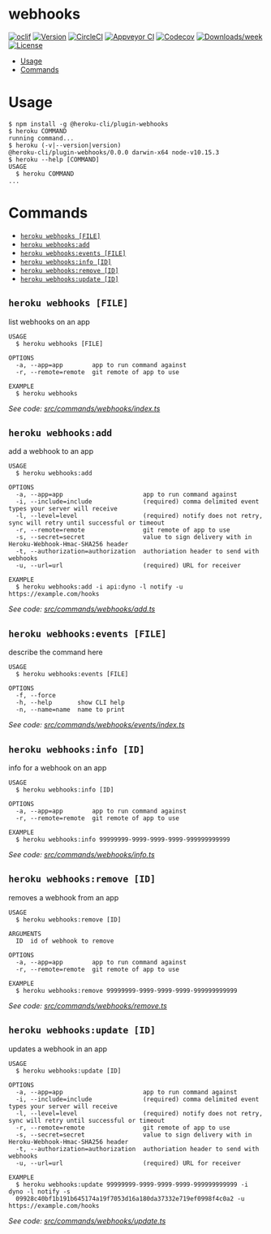 webhooks
========



[![oclif](https://img.shields.io/badge/cli-oclif-brightgreen.svg)](https://oclif.io)
[![Version](https://img.shields.io/npm/v/webhooks.svg)](https://npmjs.org/package/webhooks)
[![CircleCI](https://circleci.com/gh/chadian/webhooks/tree/master.svg?style=shield)](https://circleci.com/gh/chadian/webhooks/tree/master)
[![Appveyor CI](https://ci.appveyor.com/api/projects/status/github/chadian/webhooks?branch=master&svg=true)](https://ci.appveyor.com/project/chadian/webhooks/branch/master)
[![Codecov](https://codecov.io/gh/chadian/webhooks/branch/master/graph/badge.svg)](https://codecov.io/gh/chadian/webhooks)
[![Downloads/week](https://img.shields.io/npm/dw/webhooks.svg)](https://npmjs.org/package/webhooks)
[![License](https://img.shields.io/npm/l/webhooks.svg)](https://github.com/chadian/webhooks/blob/master/package.json)

<!-- toc -->
* [Usage](#usage)
* [Commands](#commands)
<!-- tocstop -->
# Usage
<!-- usage -->
```sh-session
$ npm install -g @heroku-cli/plugin-webhooks
$ heroku COMMAND
running command...
$ heroku (-v|--version|version)
@heroku-cli/plugin-webhooks/0.0.0 darwin-x64 node-v10.15.3
$ heroku --help [COMMAND]
USAGE
  $ heroku COMMAND
...
```
<!-- usagestop -->
# Commands
<!-- commands -->
* [`heroku webhooks [FILE]`](#heroku-webhooks-file)
* [`heroku webhooks:add`](#heroku-webhooksadd)
* [`heroku webhooks:events [FILE]`](#heroku-webhooksevents-file)
* [`heroku webhooks:info [ID]`](#heroku-webhooksinfo-id)
* [`heroku webhooks:remove [ID]`](#heroku-webhooksremove-id)
* [`heroku webhooks:update [ID]`](#heroku-webhooksupdate-id)

## `heroku webhooks [FILE]`

list webhooks on an app

```
USAGE
  $ heroku webhooks [FILE]

OPTIONS
  -a, --app=app        app to run command against
  -r, --remote=remote  git remote of app to use

EXAMPLE
  $ heroku webhooks
```

_See code: [src/commands/webhooks/index.ts](https://github.com/heroku/cli/blob/v0.0.0/src/commands/webhooks/index.ts)_

## `heroku webhooks:add`

add a webhook to an app

```
USAGE
  $ heroku webhooks:add

OPTIONS
  -a, --app=app                      app to run command against
  -i, --include=include              (required) comma delimited event types your server will receive
  -l, --level=level                  (required) notify does not retry, sync will retry until successful or timeout
  -r, --remote=remote                git remote of app to use
  -s, --secret=secret                value to sign delivery with in Heroku-Webhook-Hmac-SHA256 header
  -t, --authorization=authorization  authoriation header to send with webhooks
  -u, --url=url                      (required) URL for receiver

EXAMPLE
  $ heroku webhooks:add -i api:dyno -l notify -u https://example.com/hooks
```

_See code: [src/commands/webhooks/add.ts](https://github.com/heroku/cli/blob/v0.0.0/src/commands/webhooks/add.ts)_

## `heroku webhooks:events [FILE]`

describe the command here

```
USAGE
  $ heroku webhooks:events [FILE]

OPTIONS
  -f, --force
  -h, --help       show CLI help
  -n, --name=name  name to print
```

_See code: [src/commands/webhooks/events/index.ts](https://github.com/heroku/cli/blob/v0.0.0/src/commands/webhooks/events/index.ts)_

## `heroku webhooks:info [ID]`

info for a webhook on an app

```
USAGE
  $ heroku webhooks:info [ID]

OPTIONS
  -a, --app=app        app to run command against
  -r, --remote=remote  git remote of app to use

EXAMPLE
  $ heroku webhooks:info 99999999-9999-9999-9999-999999999999
```

_See code: [src/commands/webhooks/info.ts](https://github.com/heroku/cli/blob/v0.0.0/src/commands/webhooks/info.ts)_

## `heroku webhooks:remove [ID]`

removes a webhook from an app

```
USAGE
  $ heroku webhooks:remove [ID]

ARGUMENTS
  ID  id of webhook to remove

OPTIONS
  -a, --app=app        app to run command against
  -r, --remote=remote  git remote of app to use

EXAMPLE
  $ heroku webhooks:remove 99999999-9999-9999-9999-999999999999
```

_See code: [src/commands/webhooks/remove.ts](https://github.com/heroku/cli/blob/v0.0.0/src/commands/webhooks/remove.ts)_

## `heroku webhooks:update [ID]`

updates a webhook in an app

```
USAGE
  $ heroku webhooks:update [ID]

OPTIONS
  -a, --app=app                      app to run command against
  -i, --include=include              (required) comma delimited event types your server will receive
  -l, --level=level                  (required) notify does not retry, sync will retry until successful or timeout
  -r, --remote=remote                git remote of app to use
  -s, --secret=secret                value to sign delivery with in Heroku-Webhook-Hmac-SHA256 header
  -t, --authorization=authorization  authoriation header to send with webhooks
  -u, --url=url                      (required) URL for receiver

EXAMPLE
  $ heroku webhooks:update 99999999-9999-9999-9999-999999999999 -i dyno -l notify -s 
  09928c40bf1b191b645174a19f7053d16a180da37332e719ef0998f4c0a2 -u https://example.com/hooks
```

_See code: [src/commands/webhooks/update.ts](https://github.com/heroku/cli/blob/v0.0.0/src/commands/webhooks/update.ts)_
<!-- commandsstop -->

